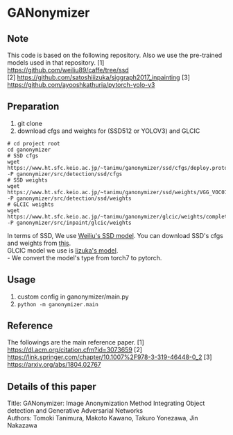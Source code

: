 # GANonymizer
## Note
This code is based on the following repository. Also we use the pre-trained models used in that repository.
[1] https://github.com/weiliu89/caffe/tree/ssd  
[2] https://github.com/satoshiiizuka/siggraph2017_inpainting
[3] https://github.com/ayooshkathuria/pytorch-yolo-v3

## Preparation
1. git clone
2. download cfgs and weights for (SSD512 or YOLOV3) and GLCIC
```
# cd project root
cd ganonymizer
# SSD cfgs
wget https://www.ht.sfc.keio.ac.jp/~tanimu/ganonymizer/ssd/cfgs/deploy.prototxt -P ganonymizer/src/detection/ssd/cfgs 
# SSD weights
wget https://www.ht.sfc.keio.ac.jp/~tanimu/ganonymizer/ssd/weights/VGG_VOC0712Plus_SSD_512x512_iter_240000.caffemodel -P ganonymizer/src/detection/ssd/weights
# GLCIC weights
wget https://www.ht.sfc.keio.ac.jp/~tanimu/ganonymizer/glcic/weights/completionnet_places2.pth -P ganonymizer/src/inpaint/glcic/weights
```
In terms of SSD, We use [Weiliu's SSD model](https://github.com/weiliu89/caffe/tree/ssd). You can download SSD's cfgs and weights from [this](https://github.com/weiliu89/caffe/tree/ssd).  
GLCIC model we use is [Iizuka's model](https://github.com/satoshiiizuka/siggraph2017_inpainting).  
    - We convert the model's type from torch7 to pytorch.


## Usage
1. custom config in ganonymizer/main.py
2. ```python -m ganonymizer.main```


## Reference
The followings are the main reference paper.
[1] https://dl.acm.org/citation.cfm?id=3073659
[2] https://link.springer.com/chapter/10.1007%2F978-3-319-46448-0_2
[3] https://arxiv.org/abs/1804.02767


## Details of this paper
Title: GANonymizer: Image Anonymization Method Integrating Object detection and Generative Adversarial Networks  
Authors: Tomoki Tanimura, Makoto Kawano, Takuro Yonezawa, Jin Nakazawa
